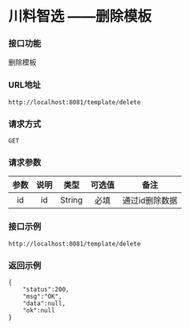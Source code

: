 # 川料智选 ——删除模板



### 接口功能

删除模板

### URL地址

```
http://localhost:8081/template/delete
```

### 请求方式

`GET`

### 请求参数

| 参数 | 说明 |  类型  | 可选值 |      备注      |
| :--: | :--: | :----: | :----: | :------------: |
|  id  |  id  | String |  必填  | 通过id删除数据 |

### 接口示例

```
http://localhost:8081/template/delete
```



### 返回示例

```
{
    "status":200,
    "msg":"OK",
    "data":null,
    "ok":null
}
```

